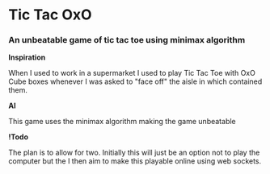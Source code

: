 # Tic Tac OxO
### An unbeatable game of tic tac toe using minimax algorithm

**Inspiration**

When I used to work in a supermarket I used to play Tic Tac Toe with OxO Cube boxes whenever I was asked to "face off" the aisle in which contained them.

**AI**

This game uses the minimax algorithm making the game unbeatable

**!Todo**

The plan is to allow for two. Initially this will just be an option not to play the computer but the I then aim to make this playable online using web sockets.

